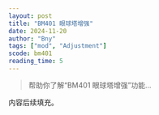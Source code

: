 ```yaml
---
layout: post
title: "BM401 眼球塔增强"
date: 2024-11-20
author: "Bny"
tags: ["mod", "Adjustment"]
scode: bm401
reading_time: 5
---
```


> 帮助你了解“BM401 眼球塔增强”功能...

内容后续填充。
